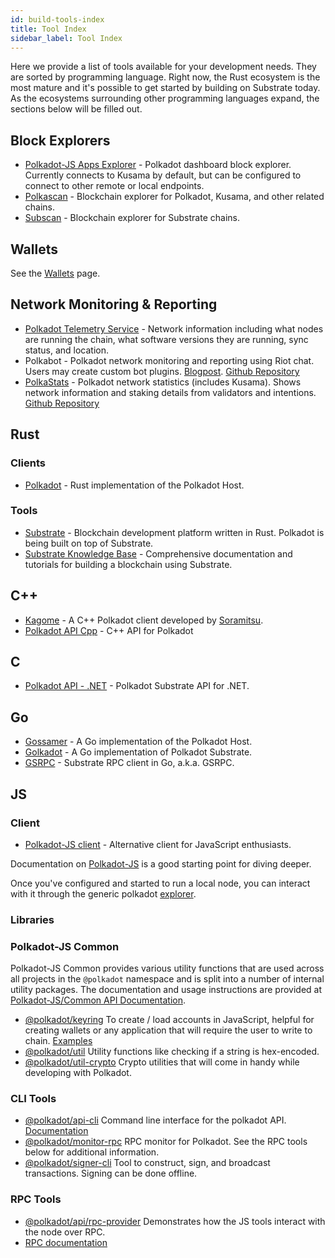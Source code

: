 ```yaml
---
id: build-tools-index
title: Tool Index
sidebar_label: Tool Index
---
```


Here we provide a list of tools available for your development needs. They are sorted by programming
language. Right now, the Rust ecosystem is the most mature and it's possible to get started by
building on Substrate today. As the ecosystems surrounding other programming languages expand, the
sections below will be filled out.

## Block Explorers

- [Polkadot-JS Apps Explorer](https://polkadot.js.org/apps/#/explorer) - Polkadot dashboard block
  explorer. Currently connects to Kusama by default, but can be configured to connect to other
  remote or local endpoints.
- [Polkascan](https://polkascan.io/) - Blockchain explorer for Polkadot, Kusama, and other related
  chains.
- [Subscan](https://subscan.io) - Blockchain explorer for Substrate chains.

## Wallets

See the [Wallets](build-wallets.md) page.

## Network Monitoring & Reporting

- [Polkadot Telemetry Service](https://telemetry.polkadot.io/) - Network information including what
  nodes are running the chain, what software versions they are running, sync status, and location.
- Polkabot - Polkadot network monitoring and reporting using Riot chat. Users may create custom bot
  plugins. [Blogpost](https://medium.com/polkadot-network/polkabot-a3dba18c20c8).
  [Github Repository](https://gitlab.com/Polkabot/polkabot)
- [PolkaStats](https://polkastats.io/) - Polkadot network statistics (includes Kusama). Shows
  network information and staking details from validators and intentions.
  [Github Repository](https://github.com/Colm3na/polkastats-v2/)

## Rust

### Clients

- [Polkadot](https://github.com/paritytech/polkadot) - Rust implementation of the Polkadot Host.

### Tools

- [Substrate](https://github.com/paritytech/substrate) - Blockchain development platform written in
  Rust. Polkadot is being built on top of Substrate.
- [Substrate Knowledge Base](https://www.substrate.io/kb/learn-substrate) - Comprehensive
  documentation and tutorials for building a blockchain using Substrate.

## C++

- [Kagome](https://github.com/soramitsu/kagome) - A C++ Polkadot client developed by
  [Soramitsu](https://github.com/soramitsu).
- [Polkadot API Cpp](https://github.com/usetech-llc/polkadot_api_cpp) - С++ API for Polkadot

## C

- [Polkadot API - .NET](https://github.com/usetech-llc/polkadot_api_dotnet) - Polkadot Substrate API
  for .NET.

## Go

- [Gossamer](https://github.com/ChainSafe/gossamer) - A Go implementation of the Polkadot Host.
- [Golkadot](https://github.com/opennetsys/golkadot) - A Go implementation of Polkadot Substrate.
- [GSRPC](https://github.com/centrifuge/go-substrate-rpc-client/) - Substrate RPC client in Go,
  a.k.a. GSRPC.

## JS

### Client

- [Polkadot-JS client](https://github.com/polkadot-js/client) - Alternative client for JavaScript
  enthusiasts.

Documentation on [Polkadot-JS](https://polkadot.js.org) is a good starting point for diving deeper.

Once you've configured and started to run a local node, you can interact with it through the generic
polkadot [explorer](https://polkadot.js.org/apps/#/explorer).

### Libraries

### Polkadot-JS Common

Polkadot-JS Common provides various utility functions that are used across all projects in the
`@polkadot` namespace and is split into a number of internal utility packages. The documentation and
usage instructions are provided at
[Polkadot-JS/Common API Documentation](https://polkadot.js.org/common/).

- [@polkadot/keyring](https://polkadot.js.org/common/keyring/) To create / load accounts in
  JavaScript, helpful for creating wallets or any application that will require the user to write to
  chain. [Examples](https://polkadot.js.org/common/examples/keyring/)
- [@polkadot/util](https://polkadot.js.org/common/util/) Utility functions like checking if a string
  is hex-encoded.
- [@polkadot/util-crypto](https://polkadot.js.org/common/util-crypto/) Crypto utilities that will
  come in handy while developing with Polkadot.

### CLI Tools

- [@polkadot/api-cli](https://github.com/polkadot-js/tools/tree/master/packages/api-cli) Command
  line interface for the polkadot API. [Documentation](https://polkadot.js.org/api/api/)
- [@polkadot/monitor-rpc](https://github.com/polkadot-js/tools/tree/master/packages/monitor-rpc) RPC
  monitor for Polkadot. See the RPC tools below for additional information.
- [@polkadot/signer-cli](https://github.com/polkadot-js/tools/tree/master/packages/signer-cli) Tool
  to construct, sign, and broadcast transactions. Signing can be done offline.

### RPC Tools

- [@polkadot/api/rpc-provider](https://github.com/polkadot-js/api/tree/master/packages/rpc-provider)
  Demonstrates how the JS tools interact with the node over RPC.
- [RPC documentation](https://polkadot.js.org/api/substrate/rpc.html)
